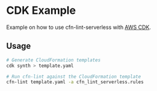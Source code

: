 
CDK Example
===========

Example on how to use cfn-lint-serverless with [AWS CDK](https://docs.aws.amazon.com/cdk/latest/guide/home.html).

Usage
-----

```bash
# Generate CloudFormation templates
cdk synth > template.yaml

# Run cfn-lint against the CloudFormation template
cfn-lint template.yaml -a cfn_lint_serverless.rules
```